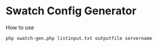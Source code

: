 # Swatch Config Generator

How to use
```
php swatch-gen.php listinput.txt outputfile servername
```
